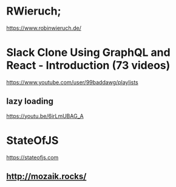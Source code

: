 # RWieruch;
https://www.robinwieruch.de/

# Slack Clone Using GraphQL and React - Introduction (73 videos)
https://www.youtube.com/user/99baddawg/playlists

## lazy loading
https://youtu.be/6irLmUBAG_A

# StateOfJS

https://stateofjs.com

## http://mozaik.rocks/
